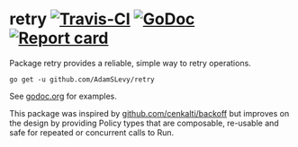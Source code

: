 # retry [![Travis-CI](https://travis-ci.org/AdamSLevy/retry.svg)](https://travis-ci.org/AdamSLevy/retry) [![GoDoc](https://godoc.org/github.com/AdamSLevy/retry?status.svg)](http://godoc.org/github.com/AdamSLevy/retry) [![Report card](https://goreportcard.com/badge/github.com/AdamSLevy/retry)](https://goreportcard.com/report/github.com/AdamSLevy/retry)

Package retry provides a reliable, simple way to retry operations.

`go get -u github.com/AdamSLevy/retry`

See [godoc.org](http://godoc.org/github.com/AdamSLevy/retry) for examples.

This package was inspired by
[github.com/cenkalti/backoff](https://github.com/cenkalti/backoff) but improves
on the design by providing Policy types that are composable, re-usable and safe
for repeated or concurrent calls to Run.
